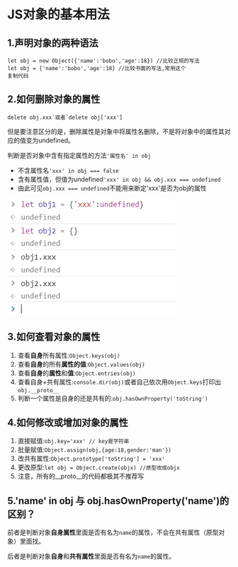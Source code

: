 # JS对象的基本用法

## 1.声明对象的两种语法

```
let obj = new Object({'name':'bobo','age':18}) //比较正规的写法
let obj = {'name':'bobo','age':18} //比较书面的写法,常用这个
复制代码
```

## 2.如何删除对象的属性

```
delete obj.xxx`或者`delete obj['xxx']
```

但是要注意区分的是，删除属性是对象中将属性名删除，不是将对象中的属性其对应的值变为undefined。

判断是否对象中含有指定属性的方法`'属性名' in obj`

- 不含属性名`'xxx' in obj === false`
- 含有属性值，但值为undefined`'xxx' in obj && obj.xxx === undefined`
- 由此可见`obj.xxx === undefined`不能用来断定'xxx'是否为obj的属性



![img](../img/7.png)



## 3.如何查看对象的属性

1. 查看**自身**所有属性:`Object.keys(obj)`
2. 查看**自身**的所有**属性的值**:`Object.values(obj)`
3. 查看**自身**的**属性**和**值**:`Object.entries(obj)`
4. 查看自身+共有属性:`console.dir(obj)`或者自己依次用`Object.keys`打印出`obj.__proto__`
5. 判断一个属性是自身的还是共有的:`obj.hasOwnProperty('toString')`

## 4.如何修改或增加对象的属性

1. 直接赋值:`obj.key='xxx' // key是字符串`
2. 批量赋值:`Object.assign(obj,{age:18,gender:'man'})`
3. 改共有属性:`Object.prototype['toString'] = 'xxx'`
4. 更改原型:`let obj = Object.create(objx) //原型改成objx`
5. 注意，所有的__proto__的代码都极其不推荐写

## 5.'name' in obj 与 obj.hasOwnProperty('name')的区别？

前者是判断对象**自身属性**里面是否有名为`name`的属性，不会在共有属性（原型对象）里面找。

后者是判断对象**自身**和**共有属性**里面是否有名为`name`的属性。